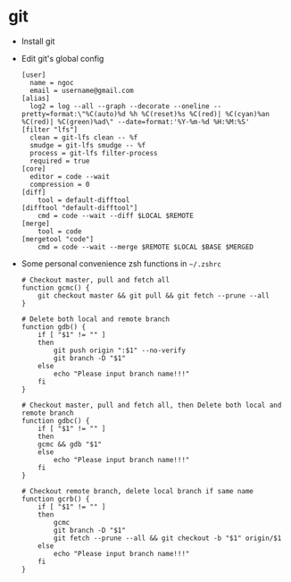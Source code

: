 # git

- Install git
- Edit git's global config

      [user]
        name = ngoc
        email = username@gmail.com
      [alias]
        log2 = log --all --graph --decorate --oneline --pretty=format:\"%C(auto)%d %h %C(reset)%s %C(red)| %C(cyan)%an %C(red)| %C(green)%ad\" --date=format:'%Y-%m-%d %H:%M:%S'
      [filter "lfs"]
        clean = git-lfs clean -- %f
        smudge = git-lfs smudge -- %f
        process = git-lfs filter-process
        required = true
      [core]
        editor = code --wait
        compression = 0
      [diff]
          tool = default-difftool
      [difftool "default-difftool"]
          cmd = code --wait --diff $LOCAL $REMOTE
      [merge]
          tool = code
      [mergetool "code"]
          cmd = code --wait --merge $REMOTE $LOCAL $BASE $MERGED

- Some personal convenience zsh functions in `~/.zshrc`

      # Checkout master, pull and fetch all
      function gcmc() {
          git checkout master && git pull && git fetch --prune --all
      }

      # Delete both local and remote branch
      function gdb() {
          if [ "$1" != "" ]
          then
              git push origin ":$1" --no-verify
              git branch -D "$1"
          else
              echo "Please input branch name!!!"
          fi
      }

      # Checkout master, pull and fetch all, then Delete both local and remote branch
      function gdbc() {
          if [ "$1" != "" ]
          then
          gcmc && gdb "$1"
          else
              echo "Please input branch name!!!"
          fi
      }

      # Checkout remote branch, delete local branch if same name
      function gcrb() {
          if [ "$1" != "" ]
          then
              gcmc
              git branch -D "$1"
              git fetch --prune --all && git checkout -b "$1" origin/$1
          else
              echo "Please input branch name!!!"
          fi
      }
